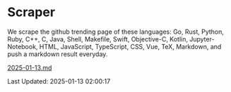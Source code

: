 # Scraper

We scrape the github trending page of these languages: Go, Rust, Python, Ruby, C++, C, Java, Shell, Makefile, Swift, Objective-C, Kotlin, Jupyter-Notebook, HTML, JavaScript, TypeScript, CSS, Vue, TeX, Markdown, and push a markdown result everyday.

[2025-01-13.md](https://github.com/cumthxy/github-trending-backup/blob/master/2025-01-13.md)

Last Updated: 2025-01-13 02:00:17